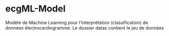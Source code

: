 # ecgML-Model
Modèle de Machine Learning pour l'interprétation  (classification) de données électrocardiogramme.
Le dossier datas contient le jeu de données
